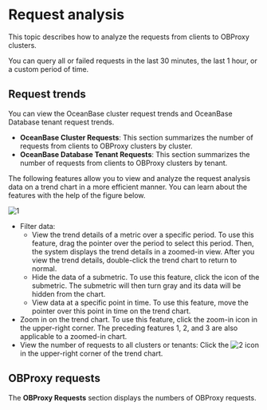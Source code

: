 # Request analysis

This topic describes how to analyze the requests from clients to OBProxy clusters.

You can query all or failed requests in the last 30 minutes, the last 1 hour, or a custom period of time.

## Request trends

You can view the OceanBase cluster request trends and OceanBase Database tenant request trends.

* **OceanBase Cluster Requests**: This section summarizes the number of requests from clients to OBProxy clusters by cluster.
* **OceanBase Database Tenant Requests**: This section summarizes the number of requests from clients to OBProxy clusters by tenant.

The following features allow you to view and analyze the request analysis data on a trend chart in a more efficient manner. You can learn about the features with the help of the figure below.

![1](https://obbusiness-private.oss-cn-shanghai.aliyuncs.com/doc/img/ocp/401/%E8%AF%B7%E6%B1%82%E6%AC%A1%E6%95%B0%E8%B6%8B%E5%8A%BF2.png)

* Filter data:
  * View the trend details of a metric over a specific period. To use this feature, drag the pointer over the period to select this period. Then, the system displays the trend details in a zoomed-in view. After you view the trend details, double-click the trend chart to return to normal.
  * Hide the data of a submetric. To use this feature, click the icon of the submetric. The submetric will then turn gray and its data will be hidden from the chart.
  * View data at a specific point in time. To use this feature, move the pointer over this point in time on the trend chart.
* Zoom in on the trend chart. To use this feature, click the zoom-in icon in the upper-right corner. The preceding features 1, 2, and 3 are also applicable to a zoomed-in chart.
* View the number of requests to all clusters or tenants: Click the ![2](https://obbusiness-private.oss-cn-shanghai.aliyuncs.com/doc/img/ocp/401/%E5%9B%BE%E6%A0%871.png) icon in the upper-right corner of the trend chart.

## OBProxy requests

The **OBProxy Requests** section displays the numbers of OBProxy requests.
